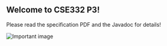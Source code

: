 Welcome to CSE332 P3!
----

Please read the specification PDF and the Javadoc for details!

![Important image](https://courses.cs.washington.edu/courses/cse332/20sp/site/img/stuff/brushie.gif)